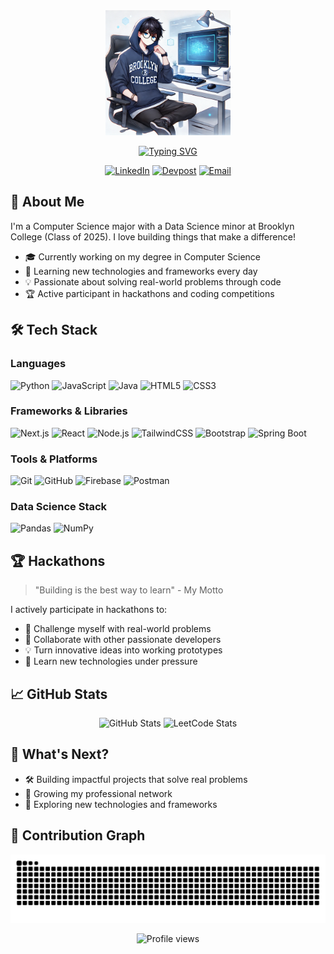 <div align="center">
  <!-- Profile picture -->
  <img src="https://raw.githubusercontent.com/walletkun/walletkun/main/asset/pfp_anime.webp" 
      width="200" 
      height="200" />
  <p></p>
  <!-- Animated typing text -->
  <a href="https://github.com/dabrownies">
    <img src="https://readme-typing-svg.demolab.com?font=Fira+Code&size=30&duration=3000&pause=1000&color=2D9EF7&center=true&vCenter=true&width=435&lines=I'm+Adam+Sadov;Software+Engineer;Full+Stack+Developer;Data+Scientist" alt="Typing SVG" />
  </a>


  <!-- Social badges -->
  [![LinkedIn](https://img.shields.io/badge/LinkedIn-0077B5?style=for-the-badge&logo=linkedin&logoColor=white)](https://www.linkedin.com/in/adam-sadov-b23b61204/)
  [![Devpost](https://img.shields.io/badge/Devpost-003E54?style=for-the-badge&logo=Devpost&logoColor=white)](https://devpost.com/dabrownies/)
  [![Email](https://img.shields.io/badge/Gmail-D14836?style=for-the-badge&logo=gmail&logoColor=white)](mailto:adam.sadov56@gmail.com)
</div>


## 🚀 About Me

I'm a Computer Science major with a Data Science minor at Brooklyn College (Class of 2025). I love building things that make a difference!

- 🎓 Currently working on my degree in Computer Science
- 🌱 Learning new technologies and frameworks every day
- 💡 Passionate about solving real-world problems through code
- 🏆 Active participant in hackathons and coding competitions

## 🛠️ Tech Stack

### Languages

<p>
  <img alt="Python" src="https://img.shields.io/badge/Python-3776AB?style=for-the-badge&logo=python&logoColor=white" />
  <img alt="JavaScript" src="https://img.shields.io/badge/JavaScript-F7DF1E?style=for-the-badge&logo=javascript&logoColor=black" />
  <img alt="Java" src="https://img.shields.io/badge/Java-ED8B00?style=for-the-badge&logo=openjdk&logoColor=white" />
  <img alt="HTML5" src="https://img.shields.io/badge/HTML5-E34F26?style=for-the-badge&logo=html5&logoColor=white" />
  <img alt="CSS3" src="https://img.shields.io/badge/CSS3-1572B6?style=for-the-badge&logo=css3&logoColor=white" />
</p>

### Frameworks & Libraries

<p>
  <img alt="Next.js" src="https://img.shields.io/badge/Next.js-000000?style=for-the-badge&logo=next.js&logoColor=white" />
  <img alt="React" src="https://img.shields.io/badge/React-20232A?style=for-the-badge&logo=react&logoColor=61DAFB" />
  <img alt="Node.js" src="https://img.shields.io/badge/Node.js-43853D?style=for-the-badge&logo=node.js&logoColor=white" />
  <img alt="TailwindCSS" src="https://img.shields.io/badge/Tailwind_CSS-38B2AC?style=for-the-badge&logo=tailwind-css&logoColor=white" />
  <img alt="Bootstrap" src="https://img.shields.io/badge/Bootstrap-563D7C?style=for-the-badge&logo=bootstrap&logoColor=white" />
  <img alt="Spring Boot" src="https://img.shields.io/badge/Spring_Boot-6DB33F?style=for-the-badge&logo=spring&logoColor=white" />
</p>

### Tools & Platforms

<p>
  <img alt="Git" src="https://img.shields.io/badge/Git-F05032?style=for-the-badge&logo=git&logoColor=white" />
  <img alt="GitHub" src="https://img.shields.io/badge/GitHub-100000?style=for-the-badge&logo=github&logoColor=white" />
  <img alt="Firebase" src="https://img.shields.io/badge/Firebase-FFCA28?style=for-the-badge&logo=firebase&logoColor=black" />
  <img alt="Postman" src="https://img.shields.io/badge/Postman-FF6C37?style=for-the-badge&logo=postman&logoColor=white" />
</p>

### Data Science Stack

<p>
  <img alt="Pandas" src="https://img.shields.io/badge/Pandas-150458?style=for-the-badge&logo=pandas&logoColor=white" />
  <img alt="NumPy" src="https://img.shields.io/badge/NumPy-013243?style=for-the-badge&logo=numpy&logoColor=white" />
</p>

## 🏆 Hackathons

> "Building is the best way to learn" - My Motto

I actively participate in hackathons to:

- 🚀 Challenge myself with real-world problems
- 🤝 Collaborate with other passionate developers
- 💡 Turn innovative ideas into working prototypes
- 🌱 Learn new technologies under pressure

## 📈 GitHub Stats

<div align="center">
  <img src="https://github-readme-stats.vercel.app/api?username=dabrownies&show_icons=true&theme=radical" alt="GitHub Stats" />
  <img src="https://leetcard.jacoblin.cool/adamsadov?theme=dark&font=Nunito&ext=heatmap" alt="LeetCode Stats" />
</div>


## 🎯 What's Next?

- 🛠️ Building impactful projects that solve real problems
- 🤝 Growing my professional network
- 📱 Exploring new technologies and frameworks

## 🐍 Contribution Graph

![Snake animation](https://raw.githubusercontent.com/walletkun/walletkun/output/github-contribution-grid-snake-dark.svg)

<div align="center">
  <img src="https://komarev.com/ghpvc/?username=dabrownies&color=blueviolet" alt="Profile views" />
</div>
